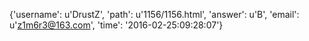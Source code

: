 {'username': u'DrustZ', 'path': u'1156/1156.html', 'answer': u'B', 'email': u'z1m6r3@163.com', 'time': '2016-02-25:09:28:07'}